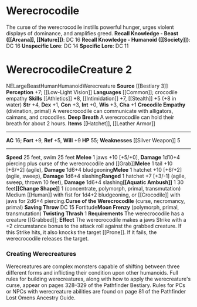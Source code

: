 ﻿---
ac: '16'
alignment: NE
all_resistance: null
burrow_speed: null
charisma: '+1'
climb_speed: null
constitution: '+3'
creature_ability:
- Aquatic Ambush
- Change Shape
- Crocodile Empathy
- Curse of the Werecrocodile
- Deep Breath
- Moon
- Frenzy
- Twisting Thrash
creature_family: '[[DATABASE/monsterfamily/Werecreature|Werecreature]]'
description: 'The curse of the werecrocodile instills powerful hunger, urges violent
  displays of dominance, and amplifies greed.<br/><br/><b><u>Recall Knowledge - Beast</u>
  ( [[DATABASE/skill/Arcana|Arcana]] , [[DATABASE/skill/Nature|Nature]] )</b>: DC
  16<br/><b><u>Recall Knowledge - Humanoid</u> ( [[DATABASE/skill/Society|Society]]
  )</b>: DC 16<br/><b><u>Unspecific Lore</u></b>: DC 14<br/><b><u>Specific Lore</u></b>:
  DC 11'
dexterity: '+1'
element: null
fly_speed: null
fortitude: '+9'
hardness: null
hp: '55'
id: '1367'
immunity: null
intelligence: '+0'
land_speed: '25'
language:
- '[[DATABASE/language/Common|Common]] ; crocodile empathy'
level: '2'
max_speed: '25'
name: Werecrocodile
perception: '+7'
rarity: Common
reflex: '+5'
resistance: null
rus_type_level: null
school: null
sense:
- '[[DATABASE/monsterability/Low-Light Vision|low-light vision]]'
size: Large
skill:
- '[[DATABASE/skill/Athletics|Athletics]] +8'
- '[[DATABASE/skill/Intimidation|Intimidation]] +7'
- '[[DATABASE/skill/Stealth|Stealth]] +5'
source: '[[DATABASE/source/Bestiary 3|Bestiary 3]]'
speed:
- 25 feet
- swim 25 feet
spell: null
strength: '+4'
strength_req: '4'
strongest_save:
- Fortitude
- Will
swim_speed: '25'
trait:
- '[[DATABASE/trait/Beast|Beast]]'
- '[[DATABASE/trait/Human|Human]]'
- '[[DATABASE/trait/Humanoid|Humanoid]]'
- '[[DATABASE/trait/Werecreature|Werecreature]]'
type: Creature
vision: Low-light vision
weakest_save:
- Reflex
weakness:
- '[[DATABASE/equipment/Silver Weapon|silver]] 5'
will: '+9'
wisdom: '+3'

---
# Werecrocodile

The curse of the werecrocodile instills powerful hunger, urges violent displays of dominance, and amplifies greed.
**Recall Knowledge - Beast ([[Arcana]], [[Nature]])**: DC 16
**Recall Knowledge - Humanoid ([[Society]])**: DC 16
**Unspecific Lore**: DC 14
**Specific Lore**: DC 11

# Werecrocodile<span class="item-type">Creature 2</span>

<span class="trait-alignment item-trait">NE</span><span class="trait-size item-trait">Large</span><span class="item-trait">Beast</span><span class="item-trait">Human</span><span class="item-trait">Humanoid</span><span class="item-trait">Werecreature</span>
**Source** [[Bestiary 3]]
**Perception** +7; [[Low-Light Vision]]
**Languages** [[Common]]; crocodile empathy
**Skills** [[Athletics]] +8, [[Intimidation]] +7, [[Stealth]] +5 (+8 in water)
**Str** +4, **Dex** +1, **Con** +3, **Int** +0, **Wis** +3, **Cha** +1
**Crocodile Empathy** (divination, primal) A werecrocodile can communicate with alligators, caimans, and crocodiles.
**Deep Breath** A werecrocodile can hold their breath for about 2 hours.
**Items** [[Hatchet]], [[Leather Armor]]

---
**AC** 16; **Fort** +9, **Ref** +5, **Will** +9
**HP** 55; **Weaknesses** [[Silver Weapon]] 5

---
**Speed** 25 feet, swim 25 feet
<span class="in-box-ability">**Melee** <span class="action-icon">1</span> jaws +10 [+5/+0], **Damage** 1d10+4 piercing plus curse of the werecrocodile and [[Grab]]</span><span class="in-box-ability">**Melee** <span class="action-icon">1</span> tail +10 [+6/+2] (agile), **Damage** 1d6+4 bludgeoning</span><span class="in-box-ability">**Melee** <span class="action-icon">1</span> hatchet +10 [+6/+2] (agile, sweep), **Damage** 1d6+4 slashing</span><span class="in-box-ability">**Ranged** <span class="action-icon">1</span> hatchet +7 [+3/-1] (agile, sweep, thrown 10 feet), **Damage** 1d6+4 slashing</span><span class="in-box-ability">**[[Aquatic Ambush]]** <span class="action-icon">1</span> 30 feet</span><span class="in-box-ability">**[[Change Shape]]** <span class="action-icon">1</span> (concentrate, polymorph, primal, transmutation) Medium [[Human]] with fist for 1d4+2 bludgeoning, or [[Crocodile]] with jaws for 2d6+4 piercing.</span><span class="in-box-ability">**Curse of the Werecrocodile** (curse, necromancy, primal) **Saving Throw** DC 15 Fortitude</span><span class="in-box-ability">**Moon Frenzy** (polymorph, primal, transmutation) </span><span class="in-box-ability">**Twisting Thrash** <span class="action-icon">1</span> **Requirements** The werecrocodile has a creature [[Grabbed]]; **Effect** The werecrocodile makes a jaws Strike with a +2 circumstance bonus to the attack roll against the grabbed creature. If this Strike hits, it also knocks the target [[Prone]]. If it fails, the werecrocodile releases the target.</span>

###  Creating Werecreatures

Werecreatures are complex monsters capable of shifting between three different forms and inflicting their condition upon other humanoids. Full rules for building werecreatures, along with how to apply the werecreature's curse, appear on pages 328–329 of the Pathfinder Bestiary. Rules for PCs or NPCs with werecreature abilities are found on page 81 of the Pathfinder Lost Omens Ancestry Guide.